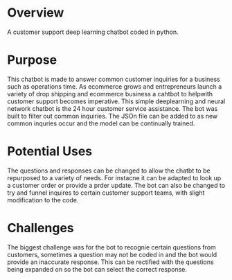 # Overview
A customer support deep learning chatbot coded in python. 

# Purpose
This chatbot is made to answer common customer inquiries for a business such as operations time. As ecommerce grows and entrepreneurs launch a variety of drop shipping and ecommerce business a cahtbot to helpwith customer support becomes imperative. This simple deeplearning and neural network chatbot is the 24 hour customer service assistance. The bot was built to filter out common inquiries. The JSOn file can be added to as new common inquries occur and the model can be continually trained. 

# Potential Uses
The questions and responses can be changed to allow the chatbt to be repurposed to a variety of needs. For instacne it can be adapted to look up a customer order or provide a prder update. The bot can also be changed to try and funnel inquires to certain customer support teams, with slight modification to the code. 

# Challenges
The biggest challenge was for the bot to recognie certain questions from customers, sometimes a question may not be coded in and the bot would provide an inaccurate response. This can be rectified with the questions being expanded on so the bot can select the correct response. 
